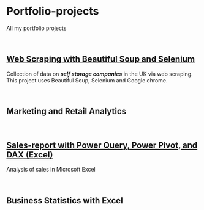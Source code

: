# Portfolio-projects

All my portfolio projects


&nbsp;&nbsp;  



## [Web Scraping with Beautiful Soup and Selenium](https://github.com/EnuelOB-1/Portfolio-projects/blob/main/Sales-report%20with%20Power%20Query%2C%20Power%20Pivot%2C%20and%20DAX%20(Excel)/README.md)

Collection of data on **_self storage companies_** in the UK  via web scraping. This project uses Beautiful Soup, Selenium and Google chrome.

&nbsp;&nbsp;  



## Marketing and Retail Analytics

&nbsp;&nbsp;  



## [Sales-report with Power Query, Power Pivot, and DAX (Excel)](https://github.com/EnuelOB-1/Portfolio-projects/blob/main/Sales-report%20with%20Power%20Query%2C%20Power%20Pivot%2C%20and%20DAX%20(Excel)/README.md)

Analysis of sales in Microsoft Excel

&nbsp;&nbsp;  



## Business Statistics with Excel

&nbsp;&nbsp;  

